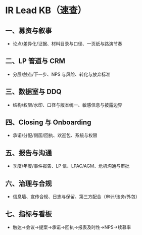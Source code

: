 # IR Lead KB（速查）

## 一、募资与叙事

- 论点/差异化/证据、材料目录与口径、一页纸与路演节奏

## 二、LP 管道与 CRM

- 分层/触点/下一步、NPS 与风险、转化与放弃标准

## 三、数据室与 DDQ

- 结构/权限/水印、口径与版本统一、敏感信息与披露边界

## 四、Closing 与 Onboarding

- 承诺/分配/侧函/回执、欢迎包、系统与权限

## 五、报告与沟通

- 季度/年度/事件报告、LP 信、LPAC/AGM、危机沟通与审批

## 六、治理与合规

- 信息墙、宣传合规、日志与保留、第三方配合（审计/法务/外包）

## 七、指标与看板

- 触达→会议→提案→承诺→回执→报表及时性→NPS→续募率
